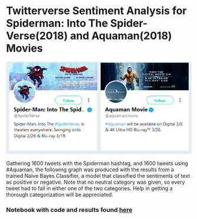 # Twitterverse Sentiment Analysis for Spiderman: Into The Spider-Verse(2018)  and Aquaman(2018) Movies
![text](twitter_movies.png "twitter.com") <p/>

Gathering 1600 tweets with the Spiderman hashtag, and 1600 tweets using #Aquaman, the following graph was produced with the results from a trained Naive Bayes Classifier, a model that classified the sentiments of text as positive or negative. Note that no neutral category was given, so every tweet had to fall in either one of the two categories. Help in getting a thorough categorization will be appreciated.

### Notebook with code and results found [here](https://github.com/marchhombre/My-Projects/blob/master/Tweet's%20Sentiment%20on%20Spiderman%20and%20Aquaman/spiderman-and-aquaman-tweets.ipynb)
